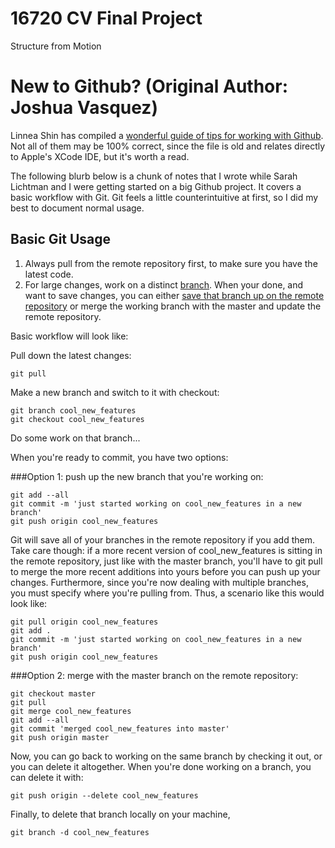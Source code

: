 16720 CV Final Project
==================

Structure from Motion



New to Github? (Original Author: Joshua Vasquez)
==============

Linnea Shin has compiled a [wonderful guide of tips for working with Github](https://gist.github.com/dunvi/5080965).  Not all of them
may be 100% correct, since the file is old and relates directly to Apple's XCode IDE, but it's
worth a read.


The following blurb below is a chunk of notes that I wrote while Sarah Lichtman and I were getting started
on a big Github project.
It covers a basic workflow with Git.  Git feels a little counterintuitive at first, so I did my best
to document normal usage.

## Basic Git Usage
1. Always pull from the remote repository first, to make sure you have the latest code.
1. For large changes, work on a distinct [branch](gitref.org/branching/).  When your done, and want to save changes, you can either 
[save that branch up on the remote repository](gitready.com/beginner/2009/02/02/push-and-delete-branches.html) or merge the working branch with the master and update the remote repository.

Basic workflow will look like:


Pull down the latest changes:
```
git pull
```

Make a new branch and switch to it with checkout:
```
git branch cool_new_features 
git checkout cool_new_features
```

Do some work on that branch...

When you're ready to commit, you have two options:

###Option 1: push up the new branch that you're working on:
```
git add --all
git commit -m 'just started working on cool_new_features in a new branch'
git push origin cool_new_features
```
Git will save all of your branches in the remote repository if you add them.
Take care though: if a more recent version of cool_new_features is sitting in 
the remote repository, just like with the master branch, you'll have to git 
pull to merge the more recent additions into yours before you can push up 
your changes. Furthermore, since you're now dealing with multiple branches, 
you must specify where you're pulling from. Thus, a scenario like this would 
look like:

```
git pull origin cool_new_features
git add .
git commit -m 'just started working on cool_new_features in a new branch'
git push origin cool_new_features
```


###Option 2: merge with the master branch on the remote repository:
```
git checkout master
git pull
git merge cool_new_features 
git add --all
git commit 'merged cool_new_features into master'
git push origin master
```
Now, you can go back to working on the same branch by checking it out, or you can delete it altogether. When  you're done working on a branch, you can delete it with:
```
git push origin --delete cool_new_features
```
Finally, to delete that branch locally on your machine, 
```
git branch -d cool_new_features
```